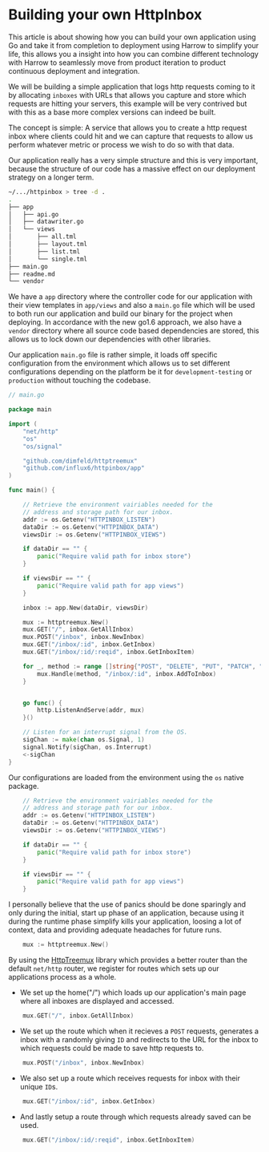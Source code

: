 # Building your own HttpInbox
This article is about showing how you can build your own application using Go and take it from completion to deployment using Harrow to simplify your life, this allows you a insight into how you can combine different technology with Harrow to seamlessly move from product iteration to product continuous deployment and integration.

We will be building a simple application that logs http requests coming
to it by allocating `inboxes` with URLs that allows you capture and store which requests are hitting your servers, this example will be very contrived but with this as a base more complex versions can indeed be built.

The concept is simple: A service that allows you to create a http request inbox where clients could hit and we can capture that requests
to allow us perform whatever metric or process we wish to do so with that data.

Our application really has a very simple structure and this is very
important, because the structure of our code has a massive effect on
our deployment strategy on a longer term.

```bash
~/.../httpinbox > tree -d .
.
├── app
│   ├── api.go
│   ├── datawriter.go
│   └── views
│       ├── all.tml
│       ├── layout.tml
│       ├── list.tml
│       └── single.tml
├── main.go
├── readme.md
└── vendor
```

We have a `app` directory where the controller code for our application with their view templates in `app/views` and also a `main.go` file which will be used to both run our application and build our binary for the project when deploying. In accordance with the new go1.6 approach, we also have a `vendor` directory where all source code based dependencies are stored, this allows us to lock down our dependencies with other libraries.

Our application `main.go` file is rather simple, it loads off specific configuration from the environment which allows us to set different configurations depending on the platform be it for `development-testing` or `production` without touching the codebase.

```go
// main.go

package main

import (
	"net/http"
	"os"
	"os/signal"

	"github.com/dimfeld/httptreemux"
	"github.com/influx6/httpinbox/app"
)

func main() {

	// Retrieve the environment vairiables needed for the
	// address and storage path for our inbox.
	addr := os.Getenv("HTTPINBOX_LISTEN")
	dataDir := os.Getenv("HTTPINBOX_DATA")
	viewsDir := os.Getenv("HTTPINBOX_VIEWS")

	if dataDir == "" {
		panic("Require valid path for inbox store")
	}

	if viewsDir == "" {
		panic("Require valid path for app views")
	}

	inbox := app.New(dataDir, viewsDir)

	mux := httptreemux.New()
	mux.GET("/", inbox.GetAllInbox)
	mux.POST("/inbox", inbox.NewInbox)
	mux.GET("/inbox/:id", inbox.GetInbox)
	mux.GET("/inbox/:id/:reqid", inbox.GetInboxItem)

	for _, method := range []string{"POST", "DELETE", "PUT", "PATCH", "HEAD"} {
		mux.Handle(method, "/inbox/:id", inbox.AddToInbox)
	}


	go func() {
		http.ListenAndServe(addr, mux)
	}()

	// Listen for an interrupt signal from the OS.
	sigChan := make(chan os.Signal, 1)
	signal.Notify(sigChan, os.Interrupt)
	<-sigChan
}
```

Our configurations are loaded from the environment
using the `os` native package.

```go
	// Retrieve the environment vairiables needed for the
	// address and storage path for our inbox.
	addr := os.Getenv("HTTPINBOX_LISTEN")
	dataDir := os.Getenv("HTTPINBOX_DATA")
	viewsDir := os.Getenv("HTTPINBOX_VIEWS")

	if dataDir == "" {
		panic("Require valid path for inbox store")
	}

	if viewsDir == "" {
		panic("Require valid path for app views")
	}
```

 I personally believe that the use of panics should be done sparingly and only during the initial, start up phase of an application, because using it during the runtime phase simplify kills your application, loosing a lot of context, data and providing adequate headaches for future runs.

```go
	mux := httptreemux.New()
```

 By using the [HttpTreemux](github.com/dimfeld/httptreemux) library which provides a better router than the default `net/http` router, we register for routes which sets up our applications process as a
 whole.

 - We set up the home("/") which loads up our application's main page where all inboxes are displayed and accessed.
```go
	mux.GET("/", inbox.GetAllInbox)
```

- We set up the route which when it recieves a `POST` requests, generates a inbox with a randomly giving `ID` and redirects to
the URL for the inbox to which requests could be made to save http
requests to.
```go
	mux.POST("/inbox", inbox.NewInbox)
```

- We also set up a route which receives requests for inbox with their unique `ID`s.
```go
	mux.GET("/inbox/:id", inbox.GetInbox)
```

- And lastly setup a route through which requests already saved can be used.
```go
	mux.GET("/inbox/:id/:reqid", inbox.GetInboxItem)
```
